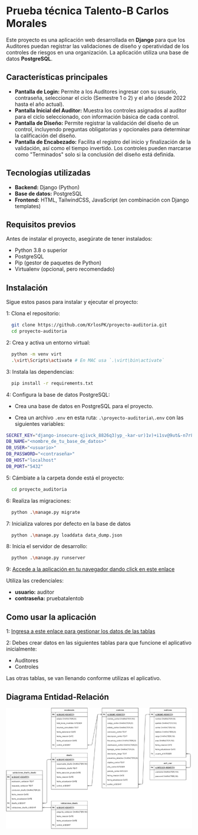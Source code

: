 # Prueba técnica Talento-B Carlos Morales

Este proyecto es una aplicación web desarrollada en **Django** para que los Auditores puedan registrar las validaciones de diseño y operatividad de los controles de riesgos en una organización. La aplicación utiliza una base de datos **PostgreSQL**.

## Características principales

- **Pantalla de Login:** Permite a los Auditores ingresar con su usuario, contraseña, seleccionar el ciclo (Semestre 1 o 2) y el año (desde 2022 hasta el año actual).
- **Pantalla Inicial del Auditor:** Muestra los controles asignados al auditor para el ciclo seleccionado, con información básica de cada control.
- **Pantalla de Diseño:** Permite registrar la validación del diseño de un control, incluyendo preguntas obligatorias y opcionales para determinar la calificación del diseño.
- **Pantalla de Encabezado:** Facilita el registro del inicio y finalización de la validación, así como el tiempo invertido. Los controles pueden marcarse como "Terminados" solo si la conclusión del diseño está definida.

## Tecnologías utilizadas

- **Backend:** Django (Python)
- **Base de datos:** PostgreSQL
- **Frontend:** HTML, TailwindCSS, JavaScript (en combinación con Django templates)

## Requisitos previos

Antes de instalar el proyecto, asegúrate de tener instalados:

- Python 3.8 o superior
- PostgreSQL
- Pip (gestor de paquetes de Python)
- Virtualenv (opcional, pero recomendado)

## Instalación

Sigue estos pasos para instalar y ejecutar el proyecto:

1: Clona el repositorio:

``` bash
  git clone https://github.com/KrlosPK/proyecto-auditoria.git
  cd proyecto-auditoria
```

2: Crea y activa un entorno virtual:

``` bash
  python -m venv virt
  .\virt\Scripts\activate # En MAC usa `.\virt\bin\activate`
```

3: Instala las dependencias:

``` bash
  pip install -r requirements.txt
```

4: Configura la base de datos PostgreSQL:

- Crea una base de datos en PostgreSQL para el proyecto.

- Crea un archivo ```.env``` en esta ruta: ```.\proyecto-auditoria\.env``` con las siguientes variables:

``` bash
SECRET_KEY="django-insecure-qjivck_8826q3)yp_-kar-ur)1v)+i1sv@9ut&-n7r856ocyus"
DB_NAME="<nombre_de_tu_base_de_datos>"
DB_USER="<usuario>"
DB_PASSWORD="<contraseña>"
DB_HOST="localhost"
DB_PORT="5432"
```

5: Cámbiate a la carpeta donde está el proyecto:

``` bash
  cd proyecto_auditoria
```

6: Realiza las migraciones:

``` bash
  python .\manage.py migrate
```

7: Inicializa valores por defecto en la base de datos

``` bash
  python .\manage.py loaddata data_dump.json
```

8: Inicia el servidor de desarrollo:

``` bash
  python .\manage.py runserver
```

9: [Accede a la aplicación en tu navegador dando click en este enlace](http://127.0.0.1:8000)

Utiliza las credenciales:

- **usuario:** auditor
- **contraseña:** pruebatalentob

## Como usar la aplicación

1: [Ingresa a este enlace para gestionar los datos de las tablas](http://127.0.0.1:8000/admin)

2: Debes crear datos en las siguientes tablas para que funcione el aplicativo inicialmente:

- Auditores
- Controles

Las otras tablas, se van llenando conforme utilizas el aplicativo.

## Diagrama Entidad-Relación

![Diagrama Entidad-Relación](diagrama_entidad_relacion.png)

